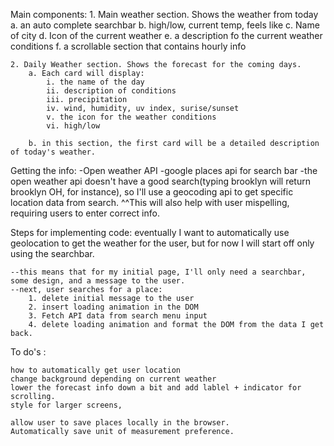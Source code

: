 Main components: 
    1. Main weather section. Shows the weather from today
        a. an auto complete searchbar
        b. high/low, current temp, feels like
        c. Name of city 
        d. Icon of the current weather 
        e. a description fo the current weather conditions 
        f. a scrollable section that contains hourly info 
    
    2. Daily Weather section. Shows the forecast for the coming days. 
        a. Each card will display: 
            i. the name of the day
            ii. description of conditions 
            iii. precipitation
            iv. wind, humidity, uv index, surise/sunset
            v. the icon for the weather conditions 
            vi. high/low 
        
        b. in this section, the first card will be a detailed description of today's weather. 
    


Getting the info: 
    -Open weather API
    -google places api for search bar
    -the open weather api doesn't have a good search(typing brooklyn will return brooklyn OH, for instance), so I'll use a geocoding api to get specific location data from search. 
    ^^This will also help with user mispelling, requiring users to enter correct info. 


Steps for implementing code: 
    eventually I want to automatically use geolocation to get the weather for the user, but for now I will start off only using the searchbar. 

    --this means that for my initial page, I'll only need a searchbar, some design, and a message to the user. 
    --next, user searches for a place: 
        1. delete initial message to the user
        2. insert loading animation in the DOM 
        3. Fetch API data from search menu input 
        4. delete loading animation and format the DOM from the data I get back. 


To do's : 

    how to automatically get user location
    change background depending on current weather
    lower the forecast info down a bit and add lablel + indicator for scrolling. 
    style for larger screens, 
    
    allow user to save places locally in the browser. 
    Automatically save unit of measurement preference. 
